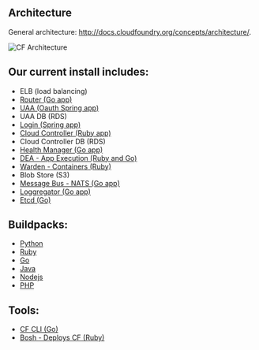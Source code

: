 ## Architecture

General architecture: http://docs.cloudfoundry.org/concepts/architecture/.

![CF Architecture](http://docs.cloudfoundry.org/concepts/images/cf_architecture_block.png)

## Our current install includes:

- ELB (load balancing)
- [Router (Go app)](https://github.com/cloudfoundry/gorouter)
- [UAA (Oauth Spring app)](https://github.com/cloudfoundry/uaa)
- UAA DB (RDS)
- [Login (Spring app)](https://github.com/cloudfoundry/login-server)
- [Cloud Controller (Ruby app)](https://github.com/cloudfoundry/cloud_controller_ng)
- Cloud Controller DB (RDS)
- [Health Manager (Go app)](https://github.com/cloudfoundry/hm9000)
- [DEA - App Execution (Ruby and Go)](https://github.com/cloudfoundry/dea_ng)
- [Warden - Containers (Ruby)](https://github.com/cloudfoundry/warden)
- Blob Store (S3)
- [Message Bus - NATS (Go app)](https://github.com/cloudfoundry-attic/nats)
- [Loggregator (Go app)](https://github.com/cloudfoundry/loggregator)
- [Etcd (Go)](https://github.com/coreos/etcd)

## Buildpacks:

- [Python](https://github.com/cloudfoundry/python-buildpack)
- [Ruby](https://github.com/cloudfoundry/ruby-buildpack)
- [Go](https://github.com/cloudfoundry/go-buildpack)
- [Java](https://github.com/cloudfoundry/java-buildpack)
- [Nodejs](https://github.com/cloudfoundry/nodejs-buildpack)
- [PHP](https://github.com/cloudfoundry/php-buildpack)

## Tools:

- [CF CLI (Go)](https://github.com/cloudfoundry/cli)
- [Bosh - Deploys CF (Ruby)](https://github.com/cloudfoundry/bosh)
